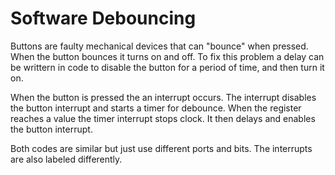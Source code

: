 # Software Debouncing
Buttons are faulty mechanical devices that can "bounce" when pressed. When the button bounces it turns on and off. To fix this problem a delay can be writtern in code to disable the button for a period of time, and then turn it on. 

When the button is pressed the an interrupt occurs. The interrupt disables the button interrupt and starts a timer for debounce. When the register reaches a value the timer interrupt stops clock. It then delays and enables the button interrupt.

Both codes are similar but just use different ports and bits. The interrupts are also labeled differently.
